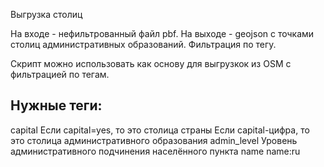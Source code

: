 Выгрузка столиц

На входе - нефильтрованный файл pbf.
На выходе - geojson с точками столиц административных образований. Фильтрация по тегу.

Скрипт можно использовать как основу для выгрузкок из OSM с фильтрацией по тегам.


Нужные теги:
--------------

capital
    Если capital=yes, то это столица страны
    Если capital-цифра, то это столица административного образования
admin_level
    Уровень административного подчинения населённого пункта
name
name:ru
